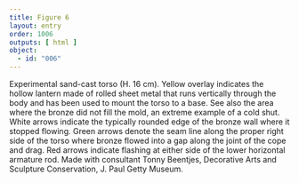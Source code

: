 ```yaml
---
title: Figure 6
layout: entry
order: 1006
outputs: [ html ]
object:
  - id: "006"
---
```


Experimental sand-cast torso (H. 16 cm). Yellow overlay indicates the hollow lantern made of rolled sheet metal that runs vertically through the body and has been used to mount the torso to a base. See also the area where the bronze did not fill the mold, an extreme example of a cold shut. White arrows indicate the typically rounded edge of the bronze wall where it stopped flowing. Green arrows denote the seam line along the proper right side of the torso where bronze flowed into a gap along the joint of the cope and drag. Red arrows indicate flashing at either side of the lower horizontal armature rod. Made with consultant Tonny Beentjes, Decorative Arts and Sculpture Conservation, J. Paul Getty Museum.
